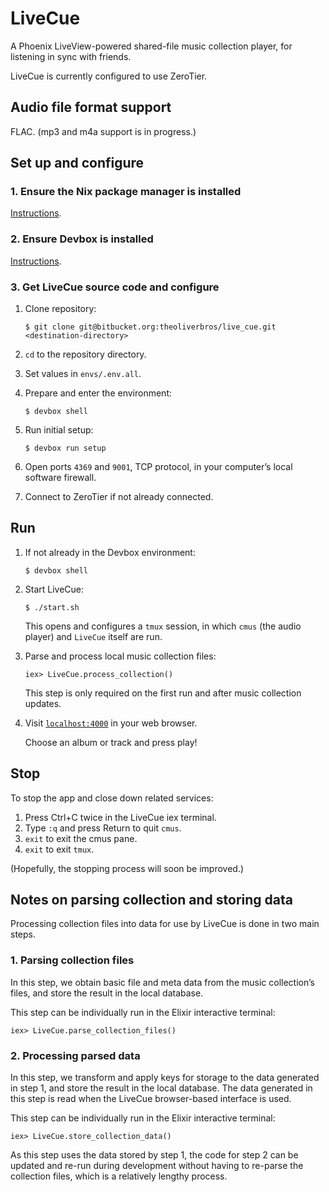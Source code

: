 # LiveCue

A Phoenix LiveView-powered shared-file music collection player, for listening in sync with friends.

LiveCue is currently configured to use ZeroTier.


## Audio file format support

FLAC. (mp3 and m4a support is in progress.)


## Set up and configure

### 1. Ensure the Nix package manager is installed

[Instructions](https://zero-to-nix.com/concepts/nix-installer).

### 2. Ensure Devbox is installed

[Instructions](https://www.jetpack.io/devbox/docs/installing_devbox/).

### 3. Get LiveCue source code and configure

1. Clone repository:

	`$ git clone git@bitbucket.org:theoliverbros/live_cue.git <destination-directory>`

2. `cd` to the repository directory.

3. Set values in `envs/.env.all`.

4. Prepare and enter the environment:

	`$ devbox shell`

5. Run initial setup:

	`$ devbox run setup`

6. Open ports `4369` and `9001`, TCP protocol, in your computer’s local software firewall.

7. Connect to ZeroTier if not already connected.


## Run

1. If not already in the Devbox environment:

	`$ devbox shell`

2. Start LiveCue:

	`$ ./start.sh`

	This opens and configures a `tmux` session, in which `cmus` (the audio player) and `LiveCue` itself are run.

3. Parse and process local music collection files:

	```
	iex> LiveCue.process_collection()
	```

	This step is only required on the first run and after music collection updates.

4. Visit [`localhost:4000`](http://localhost:4000) in your web browser.

	Choose an album or track and press play!


## Stop

To stop the app and close down related services:

1. Press Ctrl+C twice in the LiveCue iex terminal.
2. Type `:q` and press Return to quit `cmus`.
3. `exit` to exit the cmus pane.
4. `exit` to exit `tmux`.

(Hopefully, the stopping process will soon be improved.)


## Notes on parsing collection and storing data

Processing collection files into data for use by LiveCue is done in two main steps.

### 1. Parsing collection files

In this step, we obtain basic file and meta data from the music collection’s files, and store the result in the local database.

This step can be individually run in the Elixir interactive terminal:

```
iex> LiveCue.parse_collection_files()
```

### 2. Processing parsed data

In this step, we transform and apply keys for storage to the data generated in step 1, and store the result in the local database. The data generated in this step is read when the LiveCue browser-based interface is used.

This step can be individually run in the Elixir interactive terminal:

```
iex> LiveCue.store_collection_data()
```

As this step uses the data stored by step 1, the code for step 2 can be updated and re-run during development without having to re-parse the collection files, which is a relatively lengthy process.
